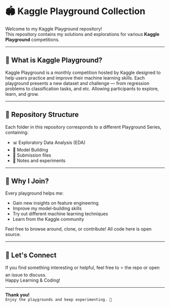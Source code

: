 # 🏟️ Kaggle Playground Collection

Welcome to my Kaggle Playground repository!  
This repository contains my solutions and explorations for various **Kaggle Playground** competitions.

---

## 📌 What is Kaggle Playground?

Kaggle Playground is a monthly competition hosted by Kaggle designed to help users practice and improve their machine learning skills. Each playground presents a new dataset and challenge — from regression problems to classification tasks, and etc. Allowing participants to explore, learn, and grow.

---

## 📂 Repository Structure

Each folder in this repository corresponds to a different Playground Series, containing:
- 📊 Exploratory Data Analysis (EDA)
- 🧠 Model Building
- 📁 Submission files
- 📄 Notes and experiments

---

## 🚀 Why I Join?

Every playground helps me:
- Gain new insights on feature engineering
- Improve my model-building skills
- Try out different machine learning techniques
- Learn from the Kaggle community

Feel free to browse around, clone, or contribute! All code here is open source.

---

## 🙌 Let's Connect

If you find something interesting or helpful, feel free to ⭐️ the repo or open an issue to discuss.  
Happy Learning & Coding!

---

**Thank you!**  
```Enjoy the playgrounds and keep experimenting. 🧪```


